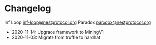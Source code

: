 # Changelog


Inf Loop <inf-loop@nestprotocol.org>
Paradox  <paradox@nestprotocol.org>

- 2020-11-14: Upgrade framework to MiningV1
- 2020-11-03: Migrate from truffle to hardhat
